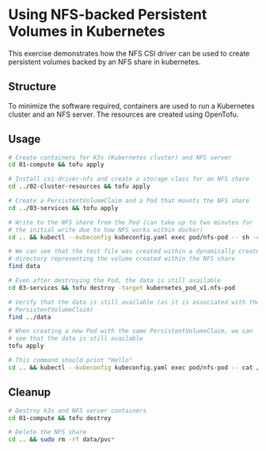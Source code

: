 # Using NFS-backed Persistent Volumes in Kubernetes

This exercise demonstrates how the NFS CSI driver can be used to create
persistent volumes backed by an NFS share in kubernetes.

## Structure

To minimize the software required, containers are used to run a Kubernetes cluster and an NFS server. The resources are created using
OpenTofu.

## Usage

```sh
# Create containers for K3s (Kubernetes cluster) and NFS server
cd 01-compute && tofu apply

# Install csi-driver-nfs and create a storage class for an NFS share
cd ../02-cluster-resources && tofu apply

# Create a PersistentVolumeClaim and a Pod that mounts the NFS share
cd ../03-services && tofu apply

# Write to the NFS share from the Pod (can take up to two minutes for
# the initial write due to how NFS works within docker)
cd .. && kubectl --kubeconfig kubeconfig.yaml exec pod/nfs-pod -- sh -c 'echo "Hello" > /mnt/test.txt'

# We can see that the test file was created within a dynamically created
# directory representing the volume created within the NFS share
find data

# Even after destroying the Pod, the data is still available
cd 03-services && tofu destroy -target kubernetes_pod_v1.nfs-pod

# Verify that the data is still available (as it is associated with the
# PersistentVolumeClaim)
find ../data

# When creating a new Pod with the same PersistentVolumeClaim, we can
# see that the data is still available
tofu apply

# This command should print "Hello"
cd .. && kubectl --kubeconfig kubeconfig.yaml exec pod/nfs-pod -- cat /mnt/test.txt
```

## Cleanup

```sh
# Destroy k3s and NFS server containers
cd 01-compute && tofu destroy

# Delete the NFS share
cd .. && sudo rm -rf data/pvc*
```
